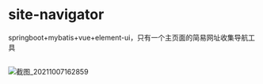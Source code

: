 # site-navigator
springboot+mybatis+vue+element-ui，只有一个主页面的简易网址收集导航工具
##

![截图_20211007162859](https://user-images.githubusercontent.com/9686968/136348299-ea1af1b2-b055-48cd-b1d3-3d1527359af5.png)

